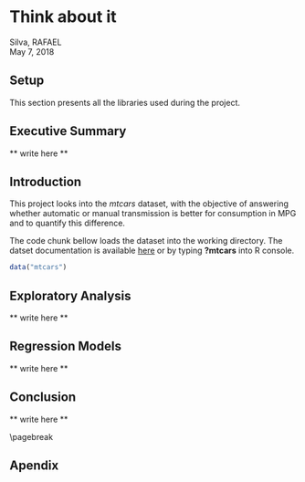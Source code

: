 # Think about it
Silva, RAFAEL  
May 7, 2018  

## Setup



This section presents all the libraries used during the project.



## Executive Summary

** write here **

## Introduction

This project looks into the *mtcars* dataset, with the objective of answering whether automatic or manual transmission is better for consumption in MPG and to quantify this difference.

The code chunk bellow loads the dataset into the working directory. The datset documentation is available [here](http://stat.ethz.ch/R-manual/R-devel/library/datasets/html/mtcars.html) or by typing **?mtcars** into R console.


```r
data("mtcars")
```

## Exploratory Analysis

** write here **

## Regression Models

** write here **

## Conclusion

** write here **

\pagebreak

## Apendix
